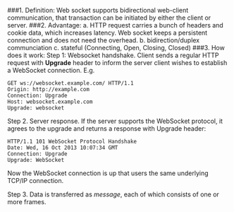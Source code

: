 ###1. Definition: 
Web socket supports bidirectional web-client communication, that transaction can be initiated by either the client or server.
###2. Advantage: 
a. HTTP request carries a bunch of headers and cookie data, which increases latency. Web socket keeps a persistent connection and does not need the overhead.
b. bidirection/duplex communciation
c. stateful (Connecting, Open, Closing, Closed)
###3. How does it work:
Step 1: Websocket handshake. Client sends a regular HTTP request with **Upgrade** header to inform the server client wishes to establish a WebSocket connection. E.g.

```
GET ws://websocket.example.com/ HTTP/1.1
Origin: http://example.com
Connection: Upgrade
Host: websocket.example.com
Upgrade: websocket
```

Step 2. Server response. If the server supports the WebSocket protocol, it agrees to the upgrade and returns a response with Upgrade header:

```
HTTP/1.1 101 WebSocket Protocol Handshake
Date: Wed, 16 Oct 2013 10:07:34 GMT
Connection: Upgrade
Upgrade: WebSocket
```

Now the WebSocket connection is up that users the same underlying TCP/IP connection.

Step 3. Data is transferred as _message_, each of which consists of one or more frames.